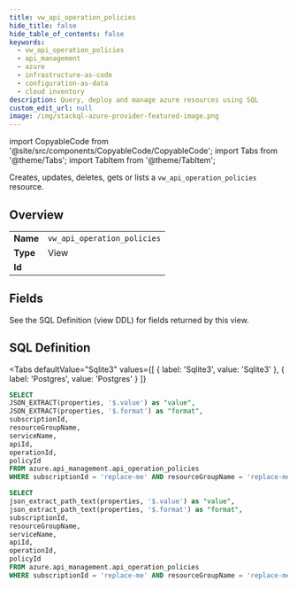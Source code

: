 ```yaml
--- 
title: vw_api_operation_policies
hide_title: false
hide_table_of_contents: false
keywords:
  - vw_api_operation_policies
  - api_management
  - azure
  - infrastructure-as-code
  - configuration-as-data
  - cloud inventory
description: Query, deploy and manage azure resources using SQL
custom_edit_url: null
image: /img/stackql-azure-provider-featured-image.png
---
```


import CopyableCode from '@site/src/components/CopyableCode/CopyableCode';
import Tabs from '@theme/Tabs';
import TabItem from '@theme/TabItem';

Creates, updates, deletes, gets or lists a <code>vw_api_operation_policies</code> resource.

## Overview
<table><tbody>
<tr><td><b>Name</b></td><td><code>vw_api_operation_policies</code></td></tr>
<tr><td><b>Type</b></td><td>View</td></tr>
<tr><td><b>Id</b></td><td><CopyableCode code="azure.api_management.vw_api_operation_policies" /></td></tr>
</tbody></table>

## Fields

See the SQL Definition (view DDL) for fields returned by this view.

## SQL Definition

<Tabs
defaultValue="Sqlite3"
values={[
{ label: 'Sqlite3', value: 'Sqlite3' },
{ label: 'Postgres', value: 'Postgres' }
]}
>
<TabItem value="Sqlite3">

```sql
SELECT
JSON_EXTRACT(properties, '$.value') as "value",
JSON_EXTRACT(properties, '$.format') as "format",
subscriptionId,
resourceGroupName,
serviceName,
apiId,
operationId,
policyId
FROM azure.api_management.api_operation_policies
WHERE subscriptionId = 'replace-me' AND resourceGroupName = 'replace-me' AND serviceName = 'replace-me' AND apiId = 'replace-me' AND operationId = 'replace-me';
```

</TabItem>
<TabItem value="Postgres">

```sql
SELECT
json_extract_path_text(properties, '$.value') as "value",
json_extract_path_text(properties, '$.format') as "format",
subscriptionId,
resourceGroupName,
serviceName,
apiId,
operationId,
policyId
FROM azure.api_management.api_operation_policies
WHERE subscriptionId = 'replace-me' AND resourceGroupName = 'replace-me' AND serviceName = 'replace-me' AND apiId = 'replace-me' AND operationId = 'replace-me';
```

</TabItem>
</Tabs>
